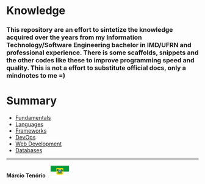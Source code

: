 # Knowledge

### This repository are an effort to sintetize the knowledge acquired over the years from my Information Technology/Software Engineering bachelor in IMD/UFRN and professional experience. There is some scaffolds, snippets and the other codes like these to improve programming speed and quality. This is not a effort to substitute official docs, only a mindnotes to me =)

# Summary

- [Fundamentals](fundamentals/fundamentals.md)
- [Languages](languages/languages.md)
- [Frameworks](frameworks/frameworks.md)
- [DevOps](web/web.md)
- [Web Development](web/web.md)
- [Databases](dbs/dbs.md)

-----------

<p align="left" style="display: inline-block;">
  <h4 style="display: inline-block;">Márcio Tenório &nbsp;&nbsp;</h3>
  <img src="img/rn-flag-icon.png" style="display: inline-block;" alt="Rio Grande do Norte - Brasil">
</p>
